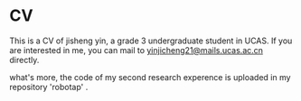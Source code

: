 # CV
This is a CV of jisheng yin,  a grade 3 undergraduate student in UCAS. 
If you are interested in me, you can mail to yinjicheng21@mails.ucas.ac.cn directly.

what's more, the code of my second research experence is uploaded in my repository 'robotap' .
